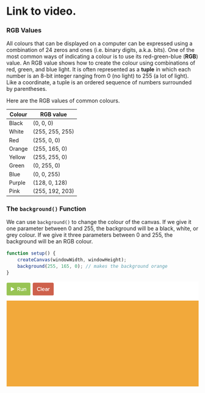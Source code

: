 # Link to video.


### RGB Values

All colours that can be displayed on a computer can be expressed using a combination of 24 zeros and ones (i.e. binary digits, a.k.a. bits). One of the most common ways of indicating a colour is to use its red-green-blue (**RGB**) value. An RGB value shows how to create the colour using combinations of red, green, and blue light. It is often represented as a **tuple** in which each number is an 8-bit integer ranging from 0 (no light) to 255 (a lot of light). Like a coordinate, a tuple is an ordered sequence of numbers surrounded by parentheses.

Here are the RGB values of common colours.

| Colour | RGB value |
| --- | --- |
| Black  | (0, 0, 0) |
| White  | (255, 255, 255) |
| Red    | (255, 0, 0) |
| Orange | (255, 165, 0) |
| Yellow | (255, 255, 0)  |
| Green  | (0, 255, 0) |
| Blue   | (0, 0, 255) |
| Purple | (128, 0, 128) |
| Pink   | (255, 192, 203) |

### The `background()` Function

We can use `background()` to change the colour of the canvas. If we give it one parameter between 0 and 255, the background will be a black, white, or grey colour. If we give it three parameters between 0 and 255, the background will be an RGB colour.

```javascript
function setup() {
    createCanvas(windowWidth, windowHeight);
    background(255, 165, 0); // makes the background orange
}
```

![](../../Images/background_orange.png)
